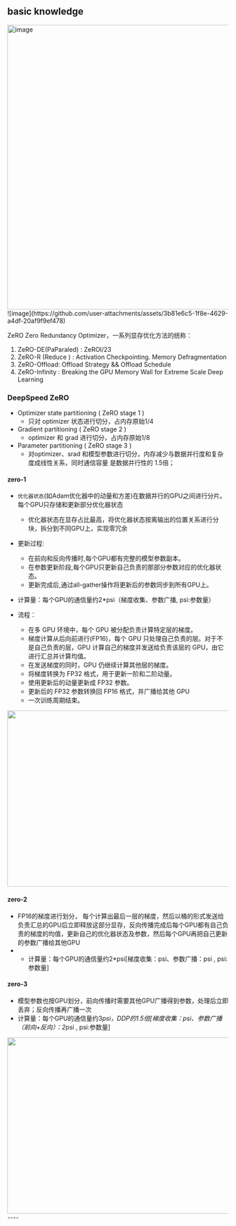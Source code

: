 ## basic knowledge
<img width="646" alt="image" src="https://github.com/user-attachments/assets/af1b11fb-3b37-4617-b906-b9c82adae784">
![image](https://github.com/user-attachments/assets/3b81e6c5-1f8e-4629-a4df-20af9f9ef478)

ZeRO Zero Redundancy Optimizer，一系列显存优化方法的统称：
1. ZeRO-DE(PaParaled) : ZeROl/23
2. ZeRO-R (Reduce ) : Activation Checkpointing. Memory Defragmentation
3. ZeRO-Offload: Offload Strategy && Offload Schedule
4. ZeRO-Infinity : Breaking the GPU Memory Wall for Extreme Scale Deep Learning

### DeepSpeed ZeRO
- Optimizer state partitioning ( ZeRO stage 1 )
  - 只对 optimizer 状态进行切分，占内存原始1/4
- Gradient partitioning ( ZeRO stage 2 )
   - optimizer 和 grad 进行切分，占内存原始1/8
- Parameter partitioning ( ZeRO stage 3 )
    - 对optimizer、srad 和模型参数进行切分，内存减少与数据并行度和复杂度成线性关系，同时通信容量
是数据并行性的 1.5倍；

#### zero-1
- `优化器状态`(如Adam优化器中的动量和方差)在数据并行的GPU之间进行分片。每个GPU只存储和更新部分优化器状态
  - 优化器状态在显存占比最高，将优化器状态按离输出的位置关系进行分块，拆分到不同GPU上，实现零冗余
- 更新过程:
    - 在前向和反向传播时,每个GPU都有完整的模型参数副本。
    - 在参数更新阶段,每个GPU只更新自己负责的那部分参数对应的优化器状态。
    - 更新完成后,通过all-gather操作将更新后的参数同步到所有GPU上。
- 计算量：每个GPU的通信量约2*psi（梯度收集、参数广播, psi:参数量）

- 流程：
    - 在多 GPU 环境中，每个 GPU 被分配负责计算特定层的梯度。
    - 梯度计算从后向前进行(FP16)，每个 GPU 只处理自己负责的层。对于不是自己负责的层，GPU 计算自己的梯度并发送给负责该层的 GPU，由它进行汇总并计算均值。
    - 在发送梯度的同时，GPU 仍继续计算其他层的梯度。
    - 将梯度转换为 FP32 格式，用于更新一阶和二阶动量。
    - 使用更新后的动量更新成 FP32 参数。
    - 更新后的 FP32 参数转换回 FP16 格式，并广播给其他 GPU
    - 一次训练周期结束。

<img src="https://github.com/hinswhale/AI-Learning/assets/22999866/f3c4873b-e63f-438b-ad1d-418033106954)" style="width: 600px; height: 400px;">

#### zero-2
- FP16的梯度进行划分， 每个计算出最后一层的梯度，然后以桶的形式发送给负责汇总的GPU后立即释放这部分显存，反向传播完成后每个GPU都有自己负责的梯度的均值，更新自己的优化器状态及参数，然后每个GPU再把自己更新的参数广播给其他GPU
- - 计算量：每个GPU的通信量约2*psi[梯度收集：psi、参数广播：psi , psi:参数量]

#### zero-3
- 模型参数也按GPU划分，前向传播时需要其他GPU广播得到参数，处理后立即丢弃；反向传播再广播一次
- 计算量：每个GPU的通信量约3*psi，DDP的1.5倍[梯度收集：psi、参数广播（前向+反向）：2*psi , psi:参数量]


<img src="https://github.com/hinswhale/AI-Learning/assets/22999866/d617e005-20dd-4fd8-9838-f86690b30e05)" style="width: 700px; height: 400px;">
----
